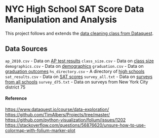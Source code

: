# NYC High School SAT Score Data Manipulation and Analysis

This project follows and extends the [data cleaning class from Dataquest](https://www.dataquest.io/course/data-exploration/).

## Data Sources

`ap_2010.csv` - Data on [AP test results](https://data.cityofnewyork.us/Education/2010-AP-College-Board-School-Level-Results/itfs-ms3e)
`class_size.csv` - Data on [class size](https://data.cityofnewyork.us/Education/2010-2011-Class-Size-School-level-detail/urz7-pzb3)
`demographics.csv` - Data on [demographics](https://data.cityofnewyork.us/Education/2006-2012-School-Demographics-and-Accountability-S/ihfw-zy9j)
`graduation.csv` - Data on [graduation outcomes](https://data.cityofnewyork.us/Education/2005-2010-Graduation-Outcomes-School-Level/vh2h-md7a)
`hs_directory.csv` - A directory of [high schools](https://data.cityofnewyork.us/Education/2014-2015-DOE-High-School-Directory/n3p6-zve2)
`sat_results.csv` - Data on [SAT scores](https://data.cityofnewyork.us/Education/2012-SAT-Results/f9bf-2cp4)
`survey_all.txt` - Data on [surveys from all schools](https://data.cityofnewyork.us/Education/2011-NYC-School-Survey/mnz3-dyi8)
`survey_d75.txt` - Data on surveys from New York City district 75



#### Reference
https://www.dataquest.io/course/data-exploration/
https://github.com/TimAlbers/Projects/tree/master/
https://github.com/python-visualization/folium/issues/1202
https://stackoverflow.com/questions/56876620/unsure-how-to-use-colormap-with-folium-marker-plot
